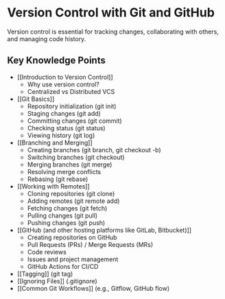 # Version Control with Git and GitHub

Version control is essential for tracking changes, collaborating with others, and managing code history.

## Key Knowledge Points

- [[Introduction to Version Control]]
  - Why use version control?
  - Centralized vs Distributed VCS
- [[Git Basics]]
  - Repository initialization (git init)
  - Staging changes (git add)
  - Committing changes (git commit)
  - Checking status (git status)
  - Viewing history (git log)
- [[Branching and Merging]]
  - Creating branches (git branch, git checkout -b)
  - Switching branches (git checkout)
  - Merging branches (git merge)
  - Resolving merge conflicts
  - Rebasing (git rebase)
- [[Working with Remotes]]
  - Cloning repositories (git clone)
  - Adding remotes (git remote add)
  - Fetching changes (git fetch)
  - Pulling changes (git pull)
  - Pushing changes (git push)
- [[GitHub (and other hosting platforms like GitLab, Bitbucket)]]
  - Creating repositories on GitHub
  - Pull Requests (PRs) / Merge Requests (MRs)
  - Code reviews
  - Issues and project management
  - GitHub Actions for CI/CD
- [[Tagging]] (git tag)
- [[Ignoring Files]] (.gitignore)
- [[Common Git Workflows]] (e.g., Gitflow, GitHub flow)
